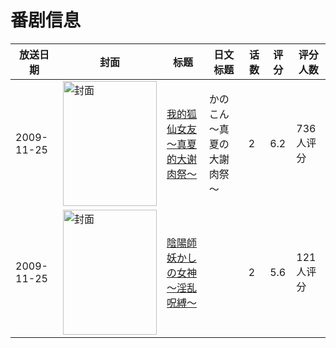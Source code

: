 # 番剧信息

|放送日期|封面|标题|日文标题|话数|评分|评分人数|
|---|---|---|---|---|---|---|
|2009-11-25|<img src="//lain.bgm.tv/pic/cover/c/22/7f/2811_i7m7I.jpg" alt="封面" style="width:150px;height:200px;object-fit:cover;">|[我的狐仙女友 ～真夏的大谢肉祭～](https://bangumi.tv/subject/2811)|かのこん ～真夏の大謝肉祭～|2|6.2|736人评分|
|2009-11-25|<img src="/img/no_icon_subject.png" alt="封面" style="width:150px;height:200px;object-fit:cover;">|[陰陽師 妖かしの女神～淫乱呪縛～](https://bangumi.tv/subject/70290)||2|5.6|121人评分|
